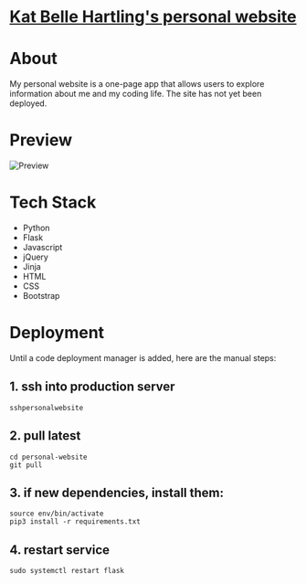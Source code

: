# [Kat Belle Hartling's personal website](http://www.katbellehartling.com)

# About

My personal website is a one-page app that allows users to explore information about me and my coding life.  The site has not yet been deployed.

# Preview

![Preview](/static/gif/kats_website.gif)

# Tech Stack

* Python
* Flask
* Javascript
* jQuery
* Jinja
* HTML
* CSS
* Bootstrap

# Deployment
Until a code deployment manager is added, here are the manual steps:

## 1. ssh into production server
```
sshpersonalwebsite
```

## 2. pull latest
```
cd personal-website
git pull
```

## 3. if new dependencies, install them:
```
source env/bin/activate
pip3 install -r requirements.txt
```

## 4. restart service
```
sudo systemctl restart flask
```
